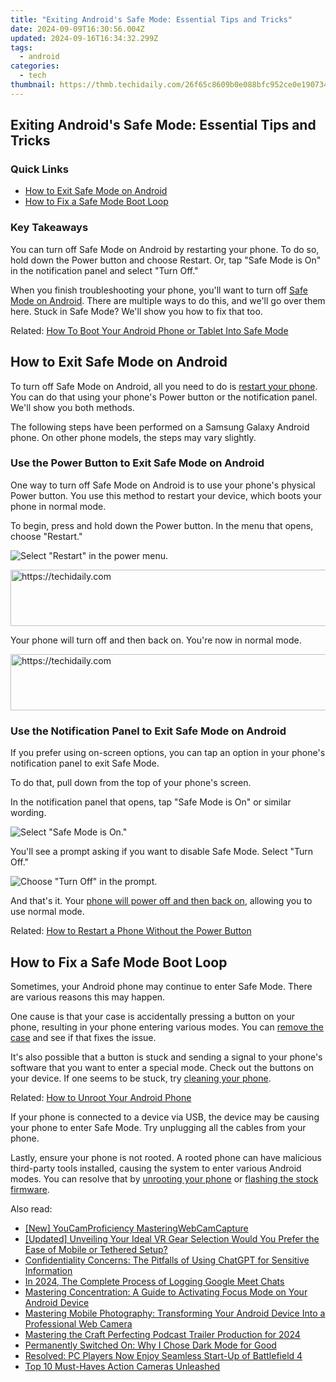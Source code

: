 ```yaml
---
title: "Exiting Android's Safe Mode: Essential Tips and Tricks"
date: 2024-09-09T16:30:56.004Z
updated: 2024-09-16T16:34:32.299Z
tags:
  - android
categories:
  - tech
thumbnail: https://thmb.techidaily.com/26f65c8609b0e088bfc952ce0e1907346f9597a5ec5508da88eeab04ce902a4e.jpeg
---
```


## Exiting Android's Safe Mode: Essential Tips and Tricks

### Quick Links

* [How to Exit Safe Mode on Android](https://youtube-stream.techidaily.com/in-2024-the-art-of-amplifying-popularity-on-youtube/)
* [How to Fix a Safe Mode Boot Loop](https://remote-screen-capture.techidaily.com/updated-2024-approved-screen-snip-pro-the-essential-guide-to-win-os/)

### Key Takeaways

 You can turn off Safe Mode on Android by restarting your phone. To do so, hold down the Power button and choose Restart. Or, tap "Safe Mode is On" in the notification panel and select "Turn Off."

 When you finish troubleshooting your phone, you'll want to turn off [Safe Mode on Android](https://snapchat-videos.techidaily.com/new-in-2024-crafting-visual-magic-the-essentials-of-snapchat-photo-editing/). There are multiple ways to do this, and we'll go over them here. Stuck in Safe Mode? We'll show you how to fix that too.

Related: [How To Boot Your Android Phone or Tablet Into Safe Mode](https://snapchat-videos.techidaily.com/new-in-2024-crafting-visual-magic-the-essentials-of-snapchat-photo-editing/) 

##  How to Exit Safe Mode on Android

 To turn off Safe Mode on Android, all you need to do is [restart your phone](https://location-fake.techidaily.com/3utools-virtual-location-not-working-on-apple-iphone-8-fix-now-drfone-by-drfone-virtual-ios/). You can do that using your phone's Power button or the notification panel. We'll show you both methods.

 The following steps have been performed on a Samsung Galaxy Android phone. On other phone models, the steps may vary slightly.

###  Use the Power Button to Exit Safe Mode on Android

 One way to turn off Safe Mode on Android is to use your phone's physical Power button. You use this method to restart your device, which boots your phone in normal mode.

 To begin, press and hold down the Power button. In the menu that opens, choose "Restart."

![Select "Restart" in the power menu.](https://static1.howtogeekimages.com/wordpress/wp-content/uploads/2022/10/1-restart-android-phone.png) 

<!-- affiliate ads begin -->
<a href="https://appsumo.8odi.net/c/5597632/2118322/7443" target="_top" id="2118322">
  <img src="//a.impactradius-go.com/display-ad/7443-2118322" border="0" alt="https://techidaily.com" width="728" height="90"/>
</a>
<img height="0" width="0" src="https://appsumo.8odi.net/i/5597632/2118322/7443" style="position:absolute;visibility:hidden;" border="0" />
<!-- affiliate ads end -->

 Your phone will turn off and then back on. You're now in normal mode.

<!-- affiliate ads begin -->
<a href="https://ephamedtechinc.pxf.io/c/5597632/2123508/26400" target="_top" id="2123508">
  <img src="//a.impactradius-go.com/display-ad/26400-2123508" border="0" alt="https://techidaily.com" width="728" height="90"/>
</a>
<img height="0" width="0" src="https://ephamedtechinc.pxf.io/i/5597632/2123508/26400" style="position:absolute;visibility:hidden;" border="0" />
<!-- affiliate ads end -->

###  Use the Notification Panel to Exit Safe Mode on Android

 If you prefer using on-screen options, you can tap an option in your phone's notification panel to exit Safe Mode.

 To do that, pull down from the top of your phone's screen.

 In the notification panel that opens, tap "Safe Mode is On" or similar wording.

![Select "Safe Mode is On."](https://static1.howtogeekimages.com/wordpress/wp-content/uploads/2022/10/2-android-safe-mode-option-notification-panel.png) 

 You'll see a prompt asking if you want to disable Safe Mode. Select "Turn Off."

![Choose "Turn Off" in the prompt.](https://static1.howtogeekimages.com/wordpress/wp-content/uploads/2022/10/3-turn-off-android-safe-mode.png) 

 And that's it. Your [phone will power off and then back on](https://some-knowledge.techidaily.com/in-2024-in-depth-audio-settings-in-windows-10/), allowing you to use normal mode.

Related: [How to Restart a Phone Without the Power Button](https://some-knowledge.techidaily.com/in-2024-in-depth-audio-settings-in-windows-10/) 

##  How to Fix a Safe Mode Boot Loop

 Sometimes, your Android phone may continue to enter Safe Mode. There are various reasons this may happen.

 One cause is that your case is accidentally pressing a button on your phone, resulting in your phone entering various modes. You can [remove the case](https://facebook-record-videos.techidaily.com/updated-in-2024-direct-from-google-meet-securely-live-stream-on-youtube/) and see if that fixes the issue.

 It's also possible that a button is stuck and sending a signal to your phone's software that you want to enter a special mode. Check out the buttons on your device. If one seems to be stuck, try [cleaning your phone](https://vp-tips.techidaily.com/2024-approved-top-12-no-cost-high-end-video-apps-for-seamless-viewing-experience-pc-and-tabletsmartphone/).

Related: [How to Unroot Your Android Phone](https://tech-renaissance.techidaily.com/5-tips-for-picking-your-dream-cellphone-case-with-ease/) 

 If your phone is connected to a device via USB, the device may be causing your phone to enter Safe Mode. Try unplugging all the cables from your phone.

 Lastly, ensure your phone is not rooted. A rooted phone can have malicious third-party tools installed, causing the system to enter various Android modes. You can resolve that by [unrooting your phone](https://tech-renaissance.techidaily.com/5-tips-for-picking-your-dream-cellphone-case-with-ease/) or [flashing the stock firmware](https://win11.techidaily.com/overcoming-windows-image-failure-error-0x80780119/).

<ins class="adsbygoogle"
     style="display:block"
     data-ad-format="autorelaxed"
     data-ad-client="ca-pub-7571918770474297"
     data-ad-slot="1223367746"></ins>

<ins class="adsbygoogle"
     style="display:block"
     data-ad-client="ca-pub-7571918770474297"
     data-ad-slot="8358498916"
     data-ad-format="auto"
     data-full-width-responsive="true"></ins>

<span class="atpl-alsoreadstyle">Also read:</span>
<div><ul>
<li><a href="https://screen-recording.techidaily.com/new-youcamproficiency-masteringwebcamcapture/"><u>[New] YouCamProficiency MasteringWebCamCapture</u></a></li>
<li><a href="https://some-approaches.techidaily.com/updated-unveiling-your-ideal-vr-gear-selection-would-you-prefer-the-ease-of-mobile-or-tethered-setup/"><u>[Updated] Unveiling Your Ideal VR Gear Selection Would You Prefer the Ease of Mobile or Tethered Setup?</u></a></li>
<li><a href="https://tech-haven.techidaily.com/confidentiality-concerns-the-pitfalls-of-using-chatgpt-for-sensitive-information/"><u>Confidentiality Concerns: The Pitfalls of Using ChatGPT for Sensitive Information</u></a></li>
<li><a href="https://remote-screen-capture.techidaily.com/in-2024-the-complete-process-of-logging-google-meet-chats/"><u>In 2024, The Complete Process of Logging Google Meet Chats</u></a></li>
<li><a href="https://hardware-reviews.techidaily.com/mastering-concentration-a-guide-to-activating-focus-mode-on-your-android-device/"><u>Mastering Concentration: A Guide to Activating Focus Mode on Your Android Device</u></a></li>
<li><a href="https://hardware-reviews.techidaily.com/mastering-mobile-photography-transforming-your-android-device-into-a-professional-web-camera/"><u>Mastering Mobile Photography: Transforming Your Android Device Into a Professional Web Camera</u></a></li>
<li><a href="https://extra-skills.techidaily.com/mastering-the-craft-perfecting-podcast-trailer-production-for-2024/"><u>Mastering the Craft Perfecting Podcast Trailer Production for 2024</u></a></li>
<li><a href="https://hardware-reviews.techidaily.com/permanently-switched-on-why-i-chose-dark-mode-for-good/"><u>Permanently Switched On: Why I Chose Dark Mode for Good</u></a></li>
<li><a href="https://win-blog.techidaily.com/resolved-pc-players-now-enjoy-seamless-start-up-of-battlefield-4/"><u>Resolved: PC Players Now Enjoy Seamless Start-Up of Battlefield 4</u></a></li>
<li><a href="https://extra-tips.techidaily.com/top-10-must-haves-action-cameras-unleashed/"><u>Top 10 Must-Haves Action Cameras Unleashed</u></a></li>
</ul></div>

